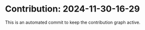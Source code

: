 # Contribution: 2024-11-30-16-29
This is an automated commit to keep the contribution graph active.
